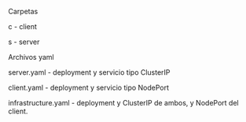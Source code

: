 Carpetas

  c - client
  
  s - server
  
Archivos yaml

  server.yaml - deployment y servicio tipo ClusterIP
  
  client.yaml - deployment y servicio tipo NodePort
  
  infrastructure.yaml - deployment y ClusterIP de ambos, y NodePort del client. 
 
